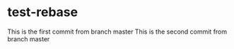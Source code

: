 # test-rebase

This is the first commit from branch master
This is the second commit from branch master
